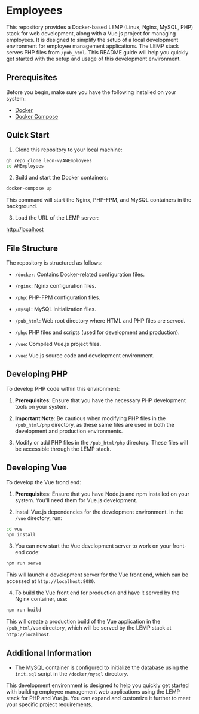 # Employees

This repository provides a Docker-based LEMP (Linux, Nginx, MySQL, PHP) stack for web development, along with a Vue.js project for managing employees. It is designed to simplify the setup of a local development environment for employee management applications. The LEMP stack serves PHP files from `/pub_html`. This README guide will help you quickly get started with the setup and usage of this development environment.

## Prerequisites

Before you begin, make sure you have the following installed on your system:

- [Docker](https://www.docker.com/get-started)
- [Docker Compose](https://docs.docker.com/compose/install/)

## Quick Start

1. Clone this repository to your local machine:

```bash
gh repo clone leon-v/ANEmployees
cd ANEmployees
```

2. Build and start the Docker containers:

```bash
docker-compose up
```

This command will start the Nginx, PHP-FPM, and MySQL containers in the background.

3. Load the URL of the LEMP server:

[http://localhost](http://localhost)

## File Structure

The repository is structured as follows:

- `/docker`: Contains Docker-related configuration files.
- `/nginx`: Nginx configuration files.
- `/php`: PHP-FPM configuration files.
- `/mysql`: MySQL initialization files.

- `/pub_html`: Web root directory where HTML and PHP files are served.
- `/php`: PHP files and scripts (used for development and production).
- `/vue`: Compiled Vue.js project files.

- `/vue`: Vue.js source code and development environment.

## Developing PHP

To develop PHP code within this environment:

1. **Prerequisites**: Ensure that you have the necessary PHP development tools on your system.

2. **Important Note**: Be cautious when modifying PHP files in the `/pub_html/php` directory, as these same files are used in both the development and production environments.

3. Modify or add PHP files in the `/pub_html/php` directory. These files will be accessible through the LEMP stack.

## Developing Vue

To develop the Vue frond end:

1. **Prerequisites**: Ensure that you have Node.js and npm installed on your system. You'll need them for Vue.js development.

2. Install Vue.js dependencies for the development environment. In the `/vue` directory, run:

```bash
cd vue
npm install
```

3. You can now start the Vue development server to work on your front-end code:

```bash
npm run serve
```

This will launch a development server for the Vue front end, which can be accessed at `http://localhost:8080`.

4. To build the Vue front end for production and have it served by the Nginx container, use:

```bash
npm run build
```

This will create a production build of the Vue application in the `/pub_html/vue` directory, which will be served by the LEMP stack at `http://localhost`.

## Additional Information

- The MySQL container is configured to initialize the database using the `init.sql` script in the `/docker/mysql` directory.

This development environment is designed to help you quickly get started with building employee management web applications using the LEMP stack for PHP and Vue.js. You can expand and customize it further to meet your specific project requirements.